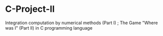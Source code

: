 # C-Project-II
Integration computation by numerical methods (Part I) ; The Game "Where was I" (Part II) in C programming language
